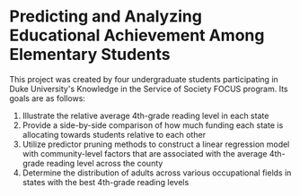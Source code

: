 # Predicting and Analyzing Educational Achievement Among Elementary Students

This project was created by four undergraduate students participating in Duke University's Knowledge in the Service of Society FOCUS program. Its goals are as follows:

1. Illustrate the relative average 4th-grade reading level in each state
2. Provide a side-by-side comparison of how much funding each state is allocating towards students relative to each other
3. Utilize predictor pruning methods to construct a linear regression model with community-level factors that are associated with the average 4th-grade reading level across the county
4. Determine the distribution of adults across various occupational fields in states with the best 4th-grade reading levels
